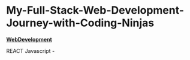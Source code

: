 # My-Full-Stack-Web-Development-Journey-with-Coding-Ninjas

<b><u>WebDevelopment</u></b>

<p>
  REACT Javascript - 
</p>
